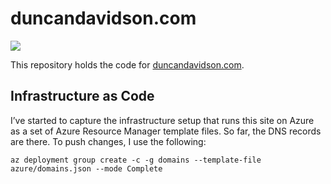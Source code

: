 # duncandavidson.com

![](https://github.com/duncan/web/workflows/Azure%20Static%20Web%20Apps%20CI%2FCD/badge.svg)

This repository holds the code for [duncandavidson.com](https://duncandavidson.com).

## Infrastructure as Code

I’ve started to capture the infrastructure setup that runs this site on Azure as a set of Azure Resource Manager template files. So far, the DNS records are there. To push changes, I use the following:

```
az deployment group create -c -g domains --template-file azure/domains.json --mode Complete
```
